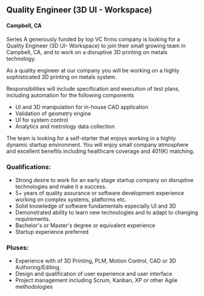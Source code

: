## Quality Engineer (3D UI - Workspace)
#### Campbell, CA

Series A generously funded by top VC firms company is looking for a Quality Engineer (3D UI- Workspace) to join their small growing team in Campbell, CA, and to work on a disruptive 3D printing on metals technology.

As a quality engineer at our company you will be working on a highly sophisticated 3D printing on metals system.

Responsibilities will include specification and execution of test plans, including automation for the following components
+	UI and 3D manipulation for in-house CAD application
+	Validation of geometry engine
+	UI for system control
+	Analytics and metrology data collection

The team is looking for a self-starter that enjoys working in a highly dynamic startup environment.  You will enjoy small company atmosphere and excellent benefits including healthcare coverage and 401(K) matching.

### Qualifications:
+	Strong desire to work for an early stage startup company on disruptive technologies and make it a success.
+	5+ years of quality assurance or software development experience working on complex systems, platforms etc.
+	Solid knowledge of software fundamentals especially UI and 3D
+	Demonstrated ability to learn new technologies and to adapt to changing requirements.
+	Bachelor's or Master's degree or equivalent experience
+	Startup experience preferred

### Pluses:
+	Experience with of 3D Printing, PLM, Motion Control, CAD or 3D Authoring/Editing.
+	Design and qualification of user experience and user interface
+	Project management including Scrum, Kanban, XP or other Agile methodologies
